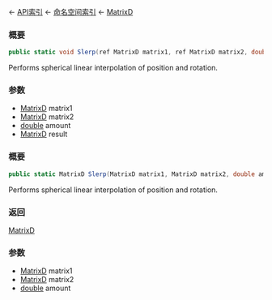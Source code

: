 ← [API索引](Api-Index) ← [命名空间索引](Namespace-Index) ← [MatrixD](VRageMath.MatrixD)

### 概要

```csharp
public static void Slerp(ref MatrixD matrix1, ref MatrixD matrix2, double amount, out MatrixD result)
```

Performs spherical linear interpolation of position and rotation.

### 参数

* [MatrixD](VRageMath.MatrixD) matrix1
* [MatrixD](VRageMath.MatrixD) matrix2
* [double](https://docs.microsoft.com/en-us/dotnet/api/System.Double?view=netframework-4.6) amount
* [MatrixD](VRageMath.MatrixD) result
### 概要

```csharp
public static MatrixD Slerp(MatrixD matrix1, MatrixD matrix2, double amount)
```

Performs spherical linear interpolation of position and rotation.

### 返回

[MatrixD](VRageMath.MatrixD)

### 参数

* [MatrixD](VRageMath.MatrixD) matrix1
* [MatrixD](VRageMath.MatrixD) matrix2
* [double](https://docs.microsoft.com/en-us/dotnet/api/System.Double?view=netframework-4.6) amount

